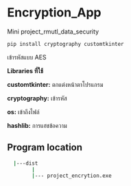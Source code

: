 # Encryption_App
Mini project_rmutl_data_security

```python
pip install cryptography customtkinter
```


เข้ารหัสแบบ AES

**Libraries ที่ใช้**

**customtkinter:** ตกแต่งหน้าตาโปรแกรม

**cryptography:** เข้ารหัส

**os:** เข้าถึงไฟล์

**hashlib:** การแฮชข้อความ
  

  
## Program location

```bash
  |---dist
        |
        |--- project_encrytion.exe
```
    
